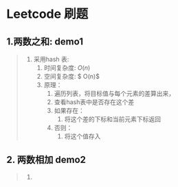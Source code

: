 # Leetcode 刷题

## 1.两数之和: demo1

> 1. 采用hash 表:
>    1. 时间复杂度: $O(n)$
>    2. 空间复杂度: $ O(n)$
>    3. 原理：
>       1. 遍历列表，将目标值与每个元素的差算出来，
>       2. 查看hash表中是否存在这个差
>       3. 如果存在：
>          1. 将这个差的下标和当前元素下标返回
>       4. 否则：
>          1. 将这个值存入



## 2. 两数相加 demo2

> 1. 